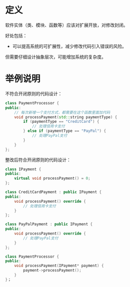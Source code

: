 # 定义

软件实体（类、模块、函数等）应该对扩展开放，对修改封闭。

好处包括：
* 可以提高系统的可扩展性，减少修改代码引入错误的风险。

但需要仔细设计抽象层次，可能增加系统的复杂度。

# 举例说明

不符合开闭原则的代码设计：

```C++
class PaymentProcessor {
public:
    // 每次新增一个支付方式，都需要在这个函数里面加代码
    void processPayment(std::string paymentType) {
        if (paymentType == "CreditCard") {
            // 处理信用卡支付
        } else if (paymentType == "PayPal") {
            // 处理PayPal支付
        }
    }
};
```

整改后符合开闭原则的代码设计：

```C++
class IPayment {
public:
    virtual void processPayment() = 0;
};

class CreditCardPayment : public IPayment {
public:
    void processPayment() override {
        // 处理信用卡支付
    }
};

class PayPalPayment : public IPayment {
public:
    void processPayment() override {
        // 处理PayPal支付
    }
};

class PaymentProcessor {
public:
    void processPayment(IPayment* payment) {
        payment->processPayment();
    }
}；
```